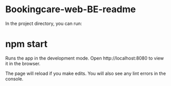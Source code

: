 # Bookingcare-web-BE-readme

In the project directory, you can run:

 # npm start

Runs the app in the development mode.
Open http://localhost:8080 to view it in the browser.

The page will reload if you make edits.
You will also see any lint errors in the console.

